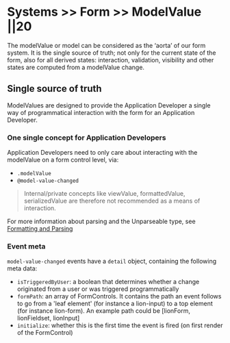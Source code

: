 # Systems >> Form >> ModelValue ||20

The modelValue or model can be considered as the ‘aorta’ of our form system.
It is the single source of truth; not only for the current state
of the form, also for all derived states: interaction, validation, visibility and other states are
computed from a modelValue change.

## Single source of truth

ModelValues are designed to provide the Application Developer a single way of programmatical
interaction with the form for an Application Developer.

### One single concept for Application Developers

Application Developers need to only care about interacting with the modelValue on a form control
level, via:

- `.modelValue`
- `@model-value-changed`

> Internal/private concepts like viewValue, formattedValue, serializedValue are therefore not
> recommended as a means of interaction.

For more information about parsing and the Unparseable type, see [Formatting and Parsing](https://github.com/ing-bank/lion/blob/e930b7b667ceaf66c2fab86a76044d0260b934fa/docs/fundamentals/systems/form/formatting-and-parsing.md)

### Event meta

`model-value-changed` events have a `detail` object, containing the following meta data:

- `isTriggeredByUser`: a boolean that determines whether a change originated
  from a user or was triggered programmatically
- `formPath`: an array of FormControls. It contains the path an event follows to go from a 'leaf
  element' (for instance a lion-input) to a top element (for instance lion-form). An example path
  could be [lionForm, lionFieldset, lionInput]
- `initialize`: whether this is the first time the event is fired (on first render of the FormControl)
